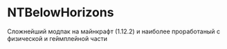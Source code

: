 # NTBelowHorizons
Сложнейший модпак на майнкрафт (1.12.2) и наиболее проработаный с физической и геймплейной части
